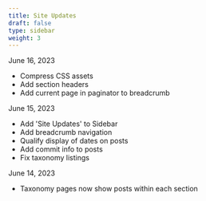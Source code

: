 ```yaml
---
title: Site Updates
draft: false
type: sidebar
weight: 3
---
```


June 16, 2023

- Compress CSS assets
- Add section headers
- Add current page in paginator to breadcrumb

June 15, 2023

- Add 'Site Updates' to Sidebar
- Add breadcrumb navigation
- Qualify display of dates on posts
- Add commit info to posts
- Fix taxonomy listings

June 14, 2023

- Taxonomy pages now show posts within each section
